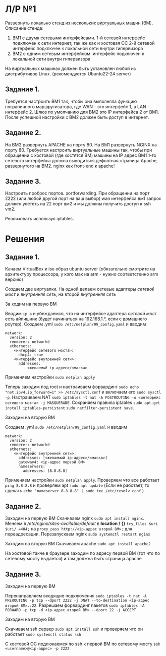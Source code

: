 # Л/Р №1

Развернуть локально стенд из нескольких виртуальных машин (ВМ). Описание стенда:
1.  ВМ1 с двумя сетевыми интерфейсами.
    1-й сетевой интерфейс подключен к сети интернет, так же как и хостовая ОС
    2-й сетевой интерфейс подключен к локальной сети внутри гипервизора
2.  ВМ2 с одним сетевым интерфейсом. 
    интерфейс подключен к локальной сети внутри гипервизора

На виртуальных машинах должен быть установлен любой из дистрибутивов Linux. (рекомендуется Ubuntu22-24 server)


## Задание 1. 

Требуется настроить ВМ1 так, чтобы она выполняла функцию пограничного маршрутизатора,
 где WAN - это интерфейс 1, а LAN - интерфейс 2.
Шлюз по умолчанию для ВМ2 это IP интерфейса 2 от ВМ1.
После успешной настройки с ВМ2 должен быть доступ в интернет.


## Задание 2. 

На ВМ2 развернуть APACHE на порту 80.
На ВМ1 развернуть NGINX на порту 80.
Требуется настроить виртуальные машины так, чтобы при обращении с хостовой (где хостятся ВМ) машины на IP адрес 
ВМ1 1-го сетевого интерфейса должна выводиться дефолтная страница Apache, развернутого на ВМ2. 
nginx как front-end к apache!

## Задание 3.
Настроить проброс портов. portforwarding.
При обращении на порт 2222 (или любой другой порт на ваш выбор)  wan интерфейса вм1 запрос должен  улететь на 22 порт вм2 и мы должны получить доступ к ssh vm2.

Реализовать используя iptables.

# Решения

## Задание 1.

Качаем VirtualBox и iso образ ubuntu server (обязательно смотрите на архитектуру процессора, у кого мак на arm - нужно соответстенно arm версию)

Создаем две виртуалки. На одной делаем сетевые адаптеры *сетевой мост* и *внутренняя сеть*, на второй *внутренняя сеть*

За ходим на первую ВМ

Вводим `ip a` и убеждаемся, что на интерфейсе адаптера *сетевой мост* есть айпишник (будет начинаться на 192.168.1.*, если с домашнего роутер).
Создаем .yml
`sudo /etc/netplan/99_config.yaml`
и вводим 
```
network:
  version: 2
  renderer: networkd
  ethernets:
    <интерфейс сетевого моста>:
      dhcp4: true
    <интерфейс внутренней сети>:
      addresses:
        - <желаемый ip-адрес>/<маска>
```
Применяем настройки `sudo netplan apply`

Теперь заходим под root и настраиваем форвардинг
`sudo echo "net.ipv4.ip_forward=1" >> /etc/sysctl.conf`
и включаем его 
`sudo sysctl -p`.
Настраиваем NAT
`sudo iptables -t nat -A POSTROUTING -o <интерфейс сетевого моста> -j MASQUERADE`.
Сохраняем правила iptables
`sudo apt-get install iptables-persistent`
`sudo netfilter-persistent save`.

Заходим на вторую ВМ

Создаем .yml
`sudo /etc/netplan/99_config.yaml`
и вводим 
```
network:
  version: 2
  renderer: networkd
  ethernets:
    <интерфейс внутренней сети>:
      addresses: [<желаемый ip-адрес>/<маска>]
      gateway4: <ip-адрес первой ВМ>
      nameservers:
        addresses: [8.8.8.8]

```

Применяем настройки `sudo netplan apply`.
Проверяем что все работает `ping 8.8.8.8` и проверяем apt `sudo apt update`
(Если не работает, то сделать `echo "nameserver 8.8.8.8" | sudo tee /etc/resolv.conf`
)


## Задание 2.

Заходим на первую ВМ
Скачиваем nginx `sudo apt install nginx`.
Меняем в */etc/nginx/sites-available/default* в **location / {}** `try_files $uri $uri/ =404;` на `proxy_pass http://<ip-адрес второй ВМ>;` для переадресации.
Перезапускаем nginx `sudo systemctl restart nginx`

Заходим на вторую ВМ
Скачиваем apache `sudo apt install apache2`

На хостовой такче в браузере заходим по адресу первой ВМ (тот что по сетевому мосту выдается) и там должна быть страница apache

## Задание 3.

Заходим на первую ВМ

Перенаправляем входящие подключения
`sudo iptables -t nat -A PREROUTING -p tcp --dport 2222 -j DNAT --to-destination <ip-адрес второй ВМ>.:22`.
Разрешаем форвардинг пакетов
`sudo iptables -A FORWARD -p tcp -d <ip-адрес второй ВМ> --dport 22 -j ACCEPT`

Заходим на вторую ВМ

Скачиваем ssh сервер
`sudo apt install ssh`
и проверяем что он работает
`sudo systemctl status ssh`

С хостовой ОС подлюкаемся по ssh к первой ВМ по сетевому мосту
`ssh <username>@<ip-адрес> -p 2222`

